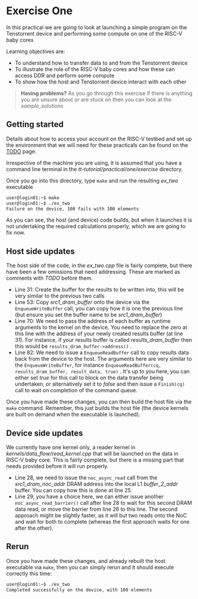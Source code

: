 # Exercise One

In this practical we are going to look at launching a simple program on the Tenstorrent device and performing some compute on one of the RISC-V baby cores

Learning objectives are:

* To understand how to transfer data to and from the Tenstorrent device
* To illustrate the role of the RISC-V baby cores and how these can access DDR and perform some compute
* To show how the host and Tenstorrent device interact with each other

>**Having problems?**
> As you go through this exercise if there is anything you are unsure about or are stuck on then you can look at the _sample_solutions_

## Getting started

Details about how to access your account on the RISC-V testbed and set up the environment that we will need for these practicals can be found on the [TODO](setup.md) page.

Irrespective of the machine you are using, it is assumed that you have a command line terminal in the _tt-tutorial/practical/one/exercise_ directory.

Once you go into this directory, type `make` and run the resulting _ex_two_ executable


```bash
user@login01:~$ make
user@login01:~$ ./ex_two
Failure on the device, 100 fails with 100 elements
```

As you can see, the host (and device) code builds, but when it launches it is not undertaking the required calculations properly, which we are going to fix now.

## Host side updates

The host side of the code, in the _ex_two.cpp_ file is fairly complete, but there have been a few omissions that need addressing. These are marked as comments with _TODO_ before them.

* Line 31: Create the buffer for the results to be written into, this will be very similar to the previous two calls
* Line 53: Copy _src1_dram_buffer_ onto the device via the `EnqueueWriteBuffer` call, you can copy how it is one the previous line (but ensure you set the buffer name to be _src1_dram_buffer_)
* Line 70: We need to pass the address of each buffer as runtime arguments to the kernel on the device. You need to replace the zero at this line with the address of your newly created results buffer (at line 31). For instance, if your results buffer is called _results_dram_buffer_ then this would be `results_dram_buffer->address()` .
* Line 82: We need to issue a `EnqueueReadBuffer` call to copy results data back from the device to the host. The arguments here are very similar to the `EnqueueWriteBuffer`, for instance `EnqueueReadBuffer(cq, results_dram_buffer, result_data, true)` . It's up to you here, you can either set _true_ for this call to block on the data transfer being undertaken, or alternatively set it to _false_ and then issue a `Finish(cq)` call to wait on completion of the command queue.

Once you have made these changes, you can then build the host file via the `make` command. Remember, this just builds the host file (the device kernels are built on demand when the executable is launched).

## Device side updates

We currently have one kernel only, a reader kernel in _kernels/data_flow/read_kernel.cpp_ that will be launched on the data in RISC-V baby core. This is fairly complete, but there is a missing part that needs provided before it will run properly.

* Line 28, we need to issue the `noc_async_read` call from the _src1_dram_noc_addr_ DRAM address into the local L1 _buffer_2_addr_ buffer. You can copy how this is done at line 25.
* Line 29, you have a choice here, we can either issue another `noc_async_read_barrier()` call after line 28 to wait for this second DRAM data read, or move the barrier from line 26 to this line. The second approach might be slightly faster, as it will but two reads onto the NoC and wait for both to complete (whereas the first approach waits for one after the other).

## Rerun

Once you have made these changes, and already rebuilt the host executable via `make`, then you can simply rerun and it should execute correctly this time:

```bash
user@login01:~$ ./ex_two
Completed successfully on the device, with 100 elements
```
